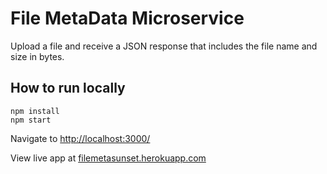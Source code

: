 # File MetaData Microservice

Upload a file and receive a JSON response that includes the file name and size in bytes.

## How to run locally

    npm install
    npm start

Navigate to [http://localhost:3000/](http://localhost:3000/)

View live app at [filemetasunset.herokuapp.com](filemetasunset.herokuapp.com)